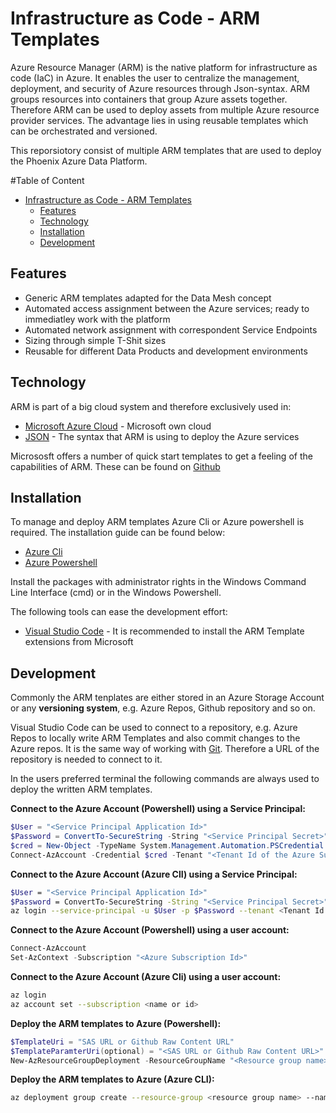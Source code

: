 # Infrastructure as Code - ARM Templates

Azure Resource Manager (ARM) is the native platform for infrastructure as code (IaC) in Azure. It enables the user to centralize the management, deployment, and security of Azure resources through Json-syntax. ARM groups resources into containers that group Azure assets together. Therefore ARM can be used to deploy assets from multiple Azure resource provider services. The advantage lies in using reusable templates which can be orchestrated and versioned. 

This reporsiotory consist of multiple ARM templates that are used to deploy the Phoenix Azure Data Platform. 

#Table of Content
- [Infrastructure as Code - ARM Templates](#infrastructure-as-code---arm-templates)
  * [Features](#features)
  * [Technology](#technology)
  * [Installation](#installation)
  * [Development](#development)

## Features

- Generic ARM templates adapted for the Data Mesh concept
- Automated access assignment between the Azure services; ready to immediatley work with the platform
- Automated network assignment with correspondent Service Endpoints
- Sizing through simple T-Shit sizes
- Reusable for different Data Products and development environments

## Technology

ARM is part of a big cloud system and therefore exclusively used in:

- [Microsoft Azure Cloud](https://azure.microsoft.com/en-us/) - Microsoft own cloud
- [JSON](https://www.json.org/json-en.html) - The syntax that ARM is using to deploy the Azure services

Micrososft offers a number of quick start templates to get a feeling of the capabilities of ARM. These can be found on [Github](https://github.com/Azure/azure-quickstart-templates)

## Installation

To manage and deploy ARM templates Azure Cli or Azure powershell is required. The installation guide can be found below:
- [Azure Cli](https://docs.microsoft.com/en-us/cli/azure/install-azure-cli-windows?tabs=azure-cli)
- [Azure Powershell](https://docs.microsoft.com/en-us/powershell/azure/install-az-ps?view=azps-6.2.1)

Install the packages with administrator rights in the Windows Command Line Interface (cmd) or in the Windows Powershell.

The following tools can ease the development effort:
- [Visual Studio Code](https://code.visualstudio.com/) - It is recommended to install the ARM Template extensions from Microsoft
## Development

Commonly the ARM tenplates are either stored in an Azure Storage Account or any **versioning system**, e.g. Azure Repos, Github repository and so on.

Visual Studio Code can be used to connect to a repository, e.g. Azure Repos to locally write ARM Templates and also commit changes to the Azure repos. It is the same way of working with [Git](https://git-scm.com/). Therefore a URL of the repository is needed to connect to it.

In the users preferred terminal the following commands are always used to deploy the written ARM templates.

**Connect to the Azure Account (Powershell) using a Service Principal:**

```powershell
$User = "<Service Principal Application Id>"
$Password = ConvertTo-SecureString -String "<Service Principal Secret>" -AsPlainText -Force
$cred = New-Object -TypeName System.Management.Automation.PSCredential -ArgumentList $User, $Password
Connect-AzAccount -Credential $cred -Tenant "<Tenant Id of the Azure Subscription>" -Subscription "<Azure Subscription Id>" -ServicePrincipal
```
**Connect to the Azure Account (Azure ClI) using a Service Principal:**

```sh
$User = "<Service Principal Application Id>"
$Password = ConvertTo-SecureString -String "<Service Principal Secret>" -AsPlainText -Force
az login --service-principal -u $User -p $Password --tenant <Tenant Id of the Azure Subscription>
```

**Connect to the Azure Account (Powershell) using a user account:**

```powershell
Connect-AzAccount
Set-AzContext -Subscription "<Azure Subscription Id>"
```
**Connect to the Azure Account (Azure Cli) using a user account:**

```sh
az login
az account set --subscription <name or id>
```

**Deploy the ARM templates to Azure (Powershell):**

```powershell
$TemplateUri = "SAS URL or Github Raw Content URL"
$TemplateParamterUri(optional) = "<SAS URL or Github Raw Content URL>" 
New-AzResourceGroupDeployment -ResourceGroupName "<Resource group name>" -TemplateUri $TemplateUri -TemplateParameterUri $TemplateParamterUri -Verbose
```

**Deploy the ARM templates to Azure (Azure CLI):**

```sh
az deployment group create --resource-group <resource group name> --name <custom deployment name> --subscription <subscription Id> --template-uri <SAS URL or Github Raw Content URL>  --parameters param1='<exampleValue>' param2='exampleValue'
```
